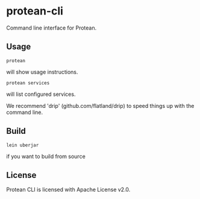 # protean-cli

Command line interface for Protean.

## Usage

    protean

will show usage instructions.

    protean services

will list configured services.

We recommend 'drip' (github.com/flatland/drip) to speed things up with the command line.

## Build

    lein uberjar

if you want to build from source 

## License

Protean CLI is licensed with Apache License v2.0.
